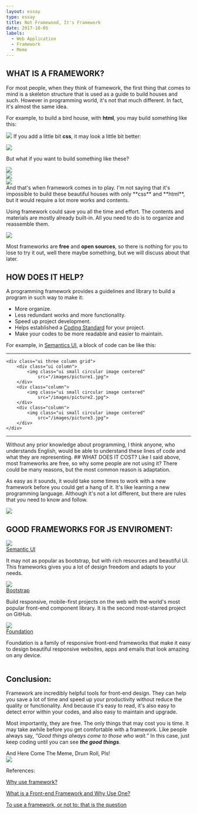 ```yaml
---
layout: essay
type: essay
title: Not Framewood, It's Framework
date: 2017-10-05
labels:
  - Web Application
  - Framework
  - Meme
---
```

## WHAT IS A FRAMEWORK?

For most people, when they think of framework, the first thing that comes to mind is a skeleton structure that is used as a guide to build houses and such. However in programming world, it's not that much different. In fact, it's almost the same idea. 

For example, to build a bird house, with **html**, you may build something like this:
 
<img class="ui small circular image centered" 
	src="/images/plain.jpg">
If you add a little bit **css**, it may look a little bit better:

<img class="ui small circular image centered" 
	src="/images/plain2.png">
			
But what if you want to build something like these?

<div class="ui three column grid">
	<div class="ui column">
		<img class="ui small circular image centered" 
			src="/images/decorative.jpg">
	</div>
	<div class="column">
		<img class="ui small circular image centered" 
			src="/images/decorative2.jpg">
	</div>
	<div class="column">
		<img class="ui small circular image centered" 
			src="/images/decorative3.jpg">
	</div>
</div>
And that's when framework comes in to play.  I'm not saying that it's impossible to build these beautiful houses with only **css** and **html**, but it would require a lot more works and contents. 

Using framework could save you all the time and effort. The contents and materials are mostly already built-in. All you need to do is to organize and reassemble them. 

<img class="ui small circular image floated left" 
			src="/images/itsfree.jpg">

Most frameworks are **free** and **open sources**, so there is nothing for you to lose to try it out, well there maybe something, but we will discuss about that later.
## HOW DOES IT HELP?

A programming framework provides a guidelines and library to build a program in such way to make it:
- More organize.
- Less redundant works and more functionality.
- Speed up project development.
- Helps established a [Coding Standard](https://jonathanmng.github.io/essays/If-You-Love-Coding-Then-You-Should-Know-Its-Standard.html) for your project.
- Make your codes to be more readable and easier to maintain. 

For example, in [Semantics UI](https://semantic-ui.com), a block of code can be like this:
<hr/>

```
<div class="ui three column grid">
	<div class="ui column">
		<img class="ui small circular image centered" 
			src="/images/picture1.jpg">
	</div>
	<div class="column">
		<img class="ui small circular image centered" 
			src="/images/picture2.jpg">
	</div>
	<div class="column">
		<img class="ui small circular image centered" 
			src="/images/picture3.jpg">
	</div>
</div>
```
<hr/>
Without any prior knowledge about programming, I think anyone, who understands English, would be able to understand these lines of code and what they are representing.
## WHAT DOES IT COST?
Like I said above, most frameworks are free, so why some people are not using it? There could be many reasons, but the most common reason is adaptation. 

As easy as it sounds, it would take some times to work with a new framework before you could get a hang of it. It's like learning a new programming language. Although it's not a lot different, but there are rules that you need to know and follow.

<img class="ui image medium centered" 
	src="/images/samebutdifferent.gif">

## GOOD FRAMEWORKS FOR JS ENVIROMENT:
<div class="ui three column grid">
			<div class="column">
				<img class="ui tiny circular image" 
					src="https://cdn.worldvectorlogo.com/logos/semantic-ui.svg">
				<div class="ui header">
					<a class="item" href="https://semantic-ui.com">Semantic UI</a>
				</div>
				<p>
				It may not as popular as bootstrap, but with rich resources and beautiful UI. 
				This frameworks gives you a lot of design freedom and adapts to your needs.
				</p>
			</div>
			<div class="column">
				<img class="ui tiny circular image" 
					src="https://ng-bootstrap.github.io/img/logo.svg">
				<div class="ui header">
					<a class="item" href="http://getbootstrap.com">Bootstrap</a>
					</div>
				<p>
				Build responsive, mobile-first projects on the 
				web with the world's most popular front-end component library.
				It is the second most-starred project on GitHub.
				</p>
			</div>
			<div class="column">
				<img class="ui tiny circular image" 
					src="http://klmcgregor.com/assets/img/Yeti.png">
				<div class="ui header">
					<a class="item" href="https://foundation.zurb.com">Foundation</a>
				</div>
				<p>
				Foundation is a family of responsive front-end frameworks that make it easy 
				to design beautiful responsive websites, apps and emails that look amazing on any device.
				</p>
			</div>
		</div>

## Conclusion:
Framework are incredibly helpful tools for front-end design. They can help you save a lot of time and speed up your productivity without reduce the quality or functionality. And because it's easy to read, it's also easy to detect error within your codes, and also easy to maintain and upgrade. 

Most importantly, they are free.  The only things that may cost you is time. It may take awhile before you get comfortable with a framework. Like people always say, *“Good things always come to those who wait.”* In this case, just keep coding until you can see ***the good things***.

<div class="ui header">And Here Come The Meme, Drum Roll, Pls!</div>

<img class="ui image massive centered" src="/images/semanticsui2.jpg">

References: 

[Why use framework?](https://www.lynda.com/PHP-tutorials/Why-use-framework/540346/579816-4.html)

[What is a Front-end Framework and Why Use One?](https://www.thebalance.com/what-is-a-front-end-framework-and-why-use-one-2071948)

[To use a framework, or not to: that is the question](https://www.phparch.com/2010/04/to-use-a-framework-or-not-to-that-is-the-question/)

